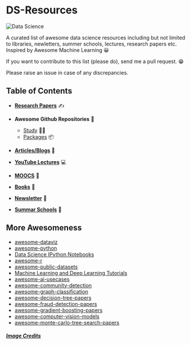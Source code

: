 # DS-Resources

![Data Science](https://media-exp1.licdn.com/dms/image/C4D12AQGD_su1k14bYA/article-cover_image-shrink_600_2000/0?e=1608163200&v=beta&t=L96uBJeYutLEI1mZ4maablVmgJdXe-Y-2lVFvflXHek)

A curated list of awesome data science resources including but not limited to libraries, newletters, summer schools, lectures, research papers etc. Inspired by Awesome Machine Learning :grinning:

If you want to contribute to this list (please do), send me a pull request. :grin:

Please raise an issue in case of any discrepancies.

## Table of Contents

- [**Research Papers**](https://github.com/shaksham95/DS-Resources/blob/main/Research%20Papers.md) :writing_hand:

- **Awesome Github Repositories** :raised_hands:
  
  - [Study](https://github.com/shaksham95/DS-Resources/blob/main/Study.md) :student:
  - [Packages](https://github.com/shaksham95/DS-Resources/blob/main/Package.md) :package:

- [**Articles/Blogs**](https://github.com/shaksham95/DS-Resources/blob/main/Articles.md) :page_with_curl:

- [**YouTube Lectures**](https://github.com/shaksham95/DS-Resources/blob/main/Courses.md) :computer:

- [**MOOCS**](https://github.com/shaksham95/DS-Resources/blob/main/MOOCS.md) :beginner:

- [**Books**](https://github.com/shaksham95/DS-Resources/blob/main/Books.md) :open_book:
    
- [**Newsletter**](https://github.com/shaksham95/DS-Resources/blob/main/Newsletters.md) :newspaper:
      
- [**Summar Schools**](https://github.com/shaksham95/DS-Resources/blob/main/Schools.md) :school:
    
 ## More Awesomeness
 
  - [awesome-dataviz](https://github.com/fasouto/awesome-dataviz)
  - [awesome-python](https://github.com/vinta/awesome-python)
  - [Data Science IPython Notebooks](https://github.com/donnemartin/data-science-ipython-notebooks)
  - [awesome-r](https://github.com/qinwf/awesome-R)
  - [awesome-public-datasets](https://github.com/awesomedata/awesome-public-datasets)
  - [Machine Learning and Deep Learning Tutorials](https://github.com/ujjwalkarn/Machine-Learning-Tutorials/blob/master/README.md)
  - [awesome-ai-usecases](https://github.com/JosPolfliet/awesome-ai-usecases)
  - [awesome-community-detection](https://github.com/benedekrozemberczki/awesome-community-detection)
  - [awesome-graph-classification](https://github.com/benedekrozemberczki/awesome-graph-classification)
  - [awesome-decision-tree-papers](https://github.com/benedekrozemberczki/awesome-decision-tree-papers)
  - [awesome-fraud-detection-papers](https://github.com/benedekrozemberczki/awesome-fraud-detection-papers)
  - [awesome-gradient-boosting-papers](https://github.com/benedekrozemberczki/awesome-gradient-boosting-papers)
  - [awesome-computer-vision-models](https://github.com/nerox8664/awesome-computer-vision-models)
  - [awesome-monte-carlo-tree-search-papers](https://github.com/benedekrozemberczki/awesome-monte-carlo-tree-search-papers)

##### [Image Credits](https://www.linkedin.com/pulse/9-best-free-online-data-science-courses-2020-bernard-marr/)
